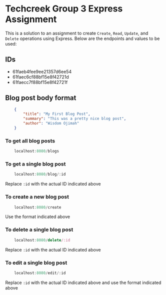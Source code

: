 # Techcreek Group 3 Express Assignment

This is a solution to an assignment to create `Create`, `Read`, `Update`, and `Delete` operations using Express. Below are the endpoints and values to be used:

## IDs

- 61faeb4fee9ee21357d6ee54
- 61faec6cf88bf15e8f42721d
- 61faecc7f88bf15e8f42721f

## Blog post body format

```json
    {
        "title": "My First Blog Post",
        "summary": "This was a pretty nice blog post",
        "author": "Wisdom Ojimah"
    }
```

### To get all blog posts

```javascript
    localhost:8080/blogs
```

### To get a single blog post

```javascript
    localhost:8080/blog/:id
```

Replace `:id` with the actual ID indicated above

### To create a new blog post

```javascript
    localhost:8080/create
```

Use the format indicated above

### To delete a single blog post

```javascript
    localhost:8080/delete/:id
```

Replace `:id` with the actual ID indicated above

### To edit a single blog post

```javascript
    localhost:8080/edit/:id
```

Replace `:id` with the actual ID indicated above and use the format indicated above
